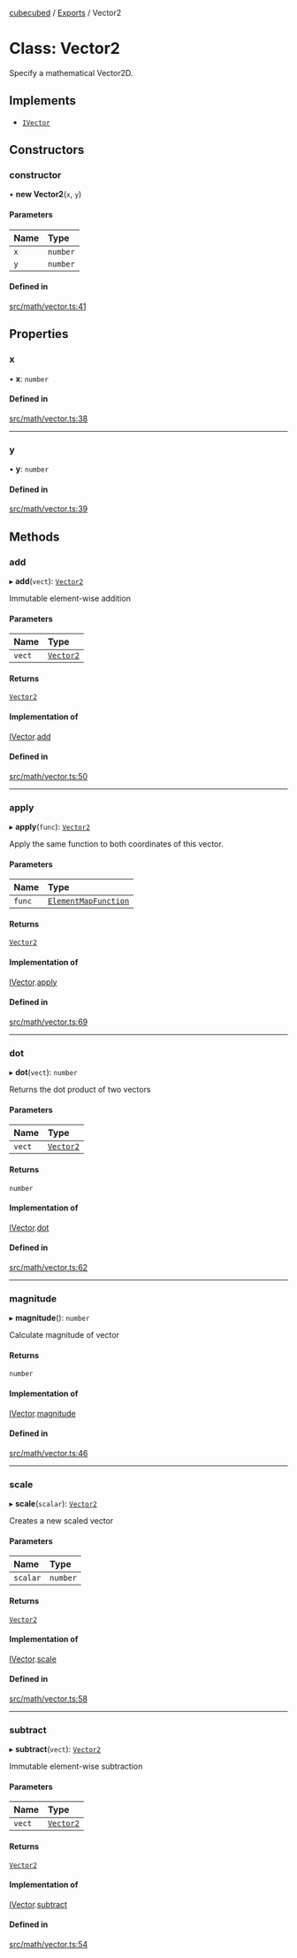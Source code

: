 [cubecubed](/reference/README.md) / [Exports](/reference/modules.md) / Vector2

# Class: Vector2

Specify a mathematical Vector2D.

## Implements

- [`IVector`](/reference/interfaces/IVector.md)

## Constructors

### constructor

• **new Vector2**(`x`, `y`)

#### Parameters

| Name | Type |
| :------ | :------ |
| `x` | `number` |
| `y` | `number` |

#### Defined in

[src/math/vector.ts:41](https://github.com/imaphatduc/cubecubed/blob/4495c75/src/math/vector.ts#L41)

## Properties

### x

• **x**: `number`

#### Defined in

[src/math/vector.ts:38](https://github.com/imaphatduc/cubecubed/blob/4495c75/src/math/vector.ts#L38)

___

### y

• **y**: `number`

#### Defined in

[src/math/vector.ts:39](https://github.com/imaphatduc/cubecubed/blob/4495c75/src/math/vector.ts#L39)

## Methods

### add

▸ **add**(`vect`): [`Vector2`](/reference/classes/Vector2.md)

Immutable element-wise addition

#### Parameters

| Name | Type |
| :------ | :------ |
| `vect` | [`Vector2`](/reference/classes/Vector2.md) |

#### Returns

[`Vector2`](/reference/classes/Vector2.md)

#### Implementation of

[IVector](/reference/interfaces/IVector.md).[add](/reference/interfaces/IVector.md#add)

#### Defined in

[src/math/vector.ts:50](https://github.com/imaphatduc/cubecubed/blob/4495c75/src/math/vector.ts#L50)

___

### apply

▸ **apply**(`func`): [`Vector2`](/reference/classes/Vector2.md)

Apply the same function to both coordinates of this vector.

#### Parameters

| Name | Type |
| :------ | :------ |
| `func` | [`ElementMapFunction`](/reference/types/ElementMapFunction.md) |

#### Returns

[`Vector2`](/reference/classes/Vector2.md)

#### Implementation of

[IVector](/reference/interfaces/IVector.md).[apply](/reference/interfaces/IVector.md#apply)

#### Defined in

[src/math/vector.ts:69](https://github.com/imaphatduc/cubecubed/blob/4495c75/src/math/vector.ts#L69)

___

### dot

▸ **dot**(`vect`): `number`

Returns the dot product of two vectors

#### Parameters

| Name | Type |
| :------ | :------ |
| `vect` | [`Vector2`](/reference/classes/Vector2.md) |

#### Returns

`number`

#### Implementation of

[IVector](/reference/interfaces/IVector.md).[dot](/reference/interfaces/IVector.md#dot)

#### Defined in

[src/math/vector.ts:62](https://github.com/imaphatduc/cubecubed/blob/4495c75/src/math/vector.ts#L62)

___

### magnitude

▸ **magnitude**(): `number`

Calculate magnitude of vector

#### Returns

`number`

#### Implementation of

[IVector](/reference/interfaces/IVector.md).[magnitude](/reference/interfaces/IVector.md#magnitude)

#### Defined in

[src/math/vector.ts:46](https://github.com/imaphatduc/cubecubed/blob/4495c75/src/math/vector.ts#L46)

___

### scale

▸ **scale**(`scalar`): [`Vector2`](/reference/classes/Vector2.md)

Creates a new scaled vector

#### Parameters

| Name | Type |
| :------ | :------ |
| `scalar` | `number` |

#### Returns

[`Vector2`](/reference/classes/Vector2.md)

#### Implementation of

[IVector](/reference/interfaces/IVector.md).[scale](/reference/interfaces/IVector.md#scale)

#### Defined in

[src/math/vector.ts:58](https://github.com/imaphatduc/cubecubed/blob/4495c75/src/math/vector.ts#L58)

___

### subtract

▸ **subtract**(`vect`): [`Vector2`](/reference/classes/Vector2.md)

Immutable element-wise subtraction

#### Parameters

| Name | Type |
| :------ | :------ |
| `vect` | [`Vector2`](/reference/classes/Vector2.md) |

#### Returns

[`Vector2`](/reference/classes/Vector2.md)

#### Implementation of

[IVector](/reference/interfaces/IVector.md).[subtract](/reference/interfaces/IVector.md#subtract)

#### Defined in

[src/math/vector.ts:54](https://github.com/imaphatduc/cubecubed/blob/4495c75/src/math/vector.ts#L54)
